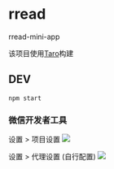 # rread
rread-mini-app

该项目使用[Taro](https://taro.aotu.io/)构建

## DEV

```
npm start
```

### 微信开发者工具

设置 > 项目设置
![](http://ss1.sinaimg.cn/large/6aacac8fgy1fy2nec0lyvj20j803mt8y.jpg)

设置 > 代理设置 (自行配置)
![](http://ss1.sinaimg.cn/large/6aacac8fgy1fy2nf3a06cj20og0k40ub.jpg)
